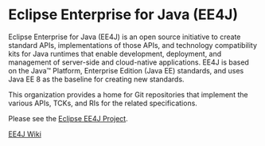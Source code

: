 # Eclipse Enterprise for Java (EE4J)

Eclipse Enterprise for Java (EE4J) is an open source initiative to create standard APIs, implementations of those APIs, and technology compatibility kits for Java runtimes that enable development, deployment, and management of server-side and cloud-native applications.  EE4J is based on the Java™ Platform, Enterprise Edition (Java EE) standards, and uses Java EE 8 as the baseline for creating new standards.

This organization provides a home for Git repositories that implement the various APIs, TCKs, and RIs for the related specifications.

Please see the [Eclipse EE4J Project](https://projects.eclipse.org/projects/ee4j).

[EE4J Wiki](https://github.com/eclipse-ee4j/ee4j/wiki)
